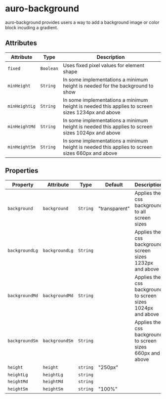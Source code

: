 # auro-background

auro-background provides users a way to add a background image or color block incuding a gradient.

## Attributes

| Attribute     | Type      | Description                                      |
|---------------|-----------|--------------------------------------------------|
| `fixed`       | `Boolean` | Uses fixed pixel values for element shape        |
| `minHeight`   | `String`  | In some implementations a minimum height is needed for the background to show |
| `minHeightLg` | `String`  | In some implementations a minimum height is needed this applies to screen sizes 1234px and above |
| `minHeightMd` | `String`  | In some implementations a minimum height is needed this applies to screen sizes 1024px and above |
| `minHeightSm` | `String`  | In some implementations a minimum height is needed this applies to screen sizes 660px and above |

## Properties

| Property       | Attribute      | Type     | Default       | Description                                      |
|----------------|----------------|----------|---------------|--------------------------------------------------|
| `background`   | `background`   | `String` | "transparent" | Applies the css background to all screen sizes   |
| `backgroundLg` | `backgroundLg` | `String` |               | Applies the css background screen sizes 1232px and above |
| `backgroundMd` | `backgroundMd` | `String` |               | Applies the css background to screen sizes 1024px and above |
| `backgroundSm` | `backgroundSm` | `String` |               | Applies the css background to screen sizes 660px and above |
| `height`       | `height`       | `string` | "250px"       |                                                  |
| `heightLg`     | `heightLg`     | `string` |               |                                                  |
| `heightMd`     | `heightMd`     | `string` |               |                                                  |
| `heightSm`     | `heightSm`     | `string` | "100%"        |                                                  |

